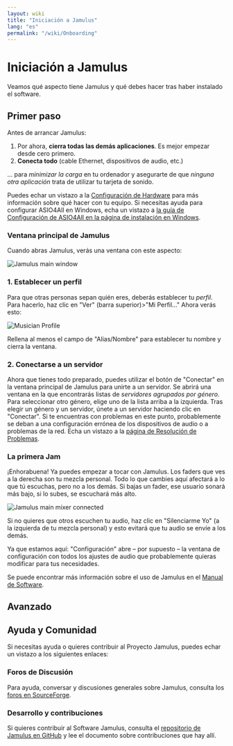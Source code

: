 ```yaml
---
layout: wiki
title: "Iniciación a Jamulus"
lang: "es"
permalink: "/wiki/Onboarding"
---
```

# Iniciación a Jamulus
Veamos qué aspecto tiene Jamulus y qué debes hacer tras haber instalado el software.
## Primer paso
Antes de arrancar Jamulus:
1. Por ahora, **cierra todas las demás aplicaciones**. Es mejor empezar desde cero primero.
2. **Conecta todo** (cable Ethernet, dispositivos de audio, etc.)

... para *minimizar la carga* en tu ordenador y asegurarte de que *ninguna otra aplicación* trata de utilizar tu tarjeta de sonido.

Puedes echar un vistazo a la [Configuración de Hardware](Hardware-Setup) para más información sobre qué hacer con tu equipo. Si necesitas ayuda para configurar ASIO4All en Windows, echa un vistazo a [la guía de Configuración de ASIO4All en la página de instalación en Windows](Installation-for-Windows#configurar-asio4all).

### Ventana principal de Jamulus
Cuando abras Jamulus, verás una ventana con este aspecto:

![Jamulus main window](https://user-images.githubusercontent.com/4263412/101616031-22efe680-3a0f-11eb-8587-a65b379b2298.png)

### 1. Establecer un perfil
Para que otras personas sepan quién eres, deberás establecer tu *perfil*. Para hacerlo, haz clic en "Ver" (barra superior)>"Mi Perfil..."
Ahora verás esto:

![Musician Profile](https://user-images.githubusercontent.com/4263412/101616194-5b8fc000-3a0f-11eb-8b5d-3aa6ed3f7234.png)

Rellena al menos el campo de "Alias/Nombre" para establecer tu nombre y cierra la ventana.

### 2. Conectarse a un servidor
Ahora que tienes todo preparado, puedes utilizar el botón de "Conectar" en la ventana principal de Jamulus para unirte a un servidor. Se abrirá una ventana en la que encontrarás listas de *servidores agrupados por género*. Para seleccionar otro género, elige uno de la lista arriba a la izquierda. Tras elegir un género y un servidor, únete a un servidor haciendo clic en "Conectar". Si te encuentras con problemas en este punto, probablemente se deban a una configuración errónea de los dispositivos de audio o a problemas de la red. Echa un vistazo a la [página de Resolución de Problemas](Client-Troubleshooting).
### La primera Jam
¡Enhorabuena! Ya puedes empezar a tocar con Jamulus. Los faders que ves a la derecha son tu mezcla personal. Todo lo que cambies aquí afectará a lo que tú escuchas, pero no a los demás. Si bajas un fader, ese usuario sonará más bajo, si lo subes, se escuchará más alto.

![Jamulus main mixer connected](https://user-images.githubusercontent.com/4263412/101616130-461a9600-3a0f-11eb-9442-0bd35ec0ed1d.png)

Si no quieres que otros escuchen tu audio, haz clic en "Silenciarme Yo" (a la izquierda de tu mezcla personal) y esto evitará que tu audio se envíe a los demás.

Ya que estamos aquí: "Configuración" abre – por supuesto – la ventana de configuración con todos los ajustes de audio que probablemente quieras modificar para tus necesidades.

Se puede encontrar más información sobre el uso de Jamulus en el [Manual de Software](Software-Manual).

## Avanzado
<!--  Por supuesto, se puede hacer mucho más con Jamulus, como configurar un servidor privado, realizar conciertos online, ...  ¡Echa un vistazo a esta página web! La comunidad publica guías, consejos y trucos en la [base de conocimiento](/kb/). -->

## Ayuda y Comunidad
Si necesitas ayuda o quieres contribuir al Proyecto Jamulus, puedes echar un vistazo a los siguientes enlaces:

### Foros de Discusión
Para ayuda, conversar y discusiones generales sobre Jamulus, consulta los [foros en SourceForge](https://sourceforge.net/p/llcon/discussion/).

### Desarrollo y contribuciones
Si quieres contribuir al Software Jamulus, consulta el [repositorio de Jamulus en GitHub](https://github.com/corrados/jamulus/) y lee el documento sobre contribuciones que hay allí.

<!--Además de esto, también puedes contribuir a esta documentación: consulta el [repositorio de la página web de Jamulus en GitHub](https://github.com/jamulussoftware/jamuluswebsite) y lee el documento sobre contribuciones que hay allí.-->
